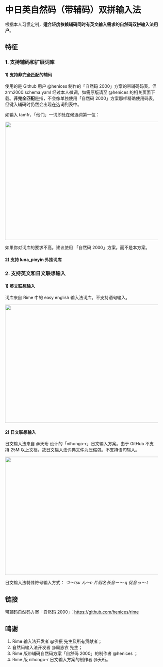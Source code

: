 # 中日英自然码（带辅码）双拼输入法

根据本人习惯定制，**适合轻度依赖辅码同时有英文输入需求的自然码双拼输入法用户**。

## 特征

### 1. 支持辅码和扩展词库

#### 1) 支持**非完全匹配**的辅码

使用的是 Github 用户 @henices 制作的「自然码 2000」方案的带辅码码表。但 zrm2000.schema.yaml 经过本人微调，如需原版请至 @henices 的相关页面下载。**非完全匹配**是指，不会像单独使用「自然码 2000」方案那样精确使用码表，但键入辅码时仍然会出现在选词列表中。

如输入 tamfr，「他们」一词即处在候选词第一位：

<img width="528" height="390" src="https://raw.githubusercontent.com/lippmann/lrime/master/Samples%20screenshots/%E5%B8%A6%E8%BE%85%E7%A0%81%E8%87%AA%E7%84%B6%E7%A0%81%E7%A4%BA%E4%BE%8B.png"/>

如果你对词库的要求不高，建议使用 「自然码 2000」方案，而不是本方案。
  
#### 2) 支持 luna_pinyin 外挂词库

### 2. 支持英文和日文联想输入

#### 1) 英文联想输入

词库来自 Rime 中的 easy english 输入法词库。不支持语句输入。

<img width="528" height="390" src="https://raw.githubusercontent.com/lippmann/lrime/master/Samples%20screenshots/%E8%8B%B1%E6%96%87%E8%81%94%E6%83%B3%E8%BE%93%E5%85%A5%E6%B3%95%E7%A4%BA%E4%BE%8B.png"/>

#### 2) 日文联想输入

日文输入法来自 @天珩 设计的「nihongo-r」日文输入方案。由于 GitHub 不支持 25M 以上文档，故日文输入法词典文件为压缩包。不支持语句输入。

<img width="528" height="390" src="https://raw.githubusercontent.com/lippmann/lrime/master/Samples%20screenshots/%E6%97%A5%E6%96%87%E8%81%94%E6%83%B3%E8%BE%93%E5%85%A5%E6%B3%95%E7%A4%BA%E4%BE%8B.png"/>

日文输入法特殊符号输入方式：
*つ～tsu
ん～n
片假名长音ー～ q
促音っ～ t*


## 链接

带辅码自然码方案「自然码 2000」：https://github.com/henices/rime


## 鸣谢

1. Rime 输入法开发者 @佛振 先生及所有贡献者；
2. 自然码输入法开发者 @周志农 先生；
3. Rime 版带辅码自然码方案「自然码 2000」的制作者 @henices ；
4. Rime 版 nihongo-r 日文输入方案的制作者 @天珩。
